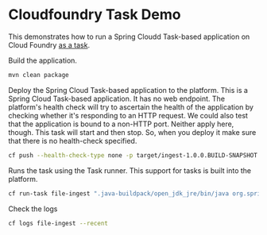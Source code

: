 # Cloudfoundry Task Demo

This demonstrates how to run a Spring Cloudd Task-based application on Cloud Foundry [as a task](https://docs.cloudfoundry.org/devguide/using-tasks.html).

Build the application.

```bash
mvn clean package
```

Deploy the Spring Cloud Task-based application to the platform. This is a Spring Cloud Task-based application. It has no web endpoint. The platform's health check will try to ascertain the health of the application by checking whether it's responding to an HTTP request. We could also test that the application is bound to a non-HTTP port. Neither apply here, though. This task will start and then stop. So, when you deploy it make sure that there is no health-check specified.


```bash
cf push --health-check-type none -p target/ingest-1.0.0.BUILD-SNAPSHOT.jar file-ingest
```

Runs the task using the Task runner. This support for tasks is built into the platform.

```bash
cf run-task file-ingest ".java-buildpack/open_jdk_jre/bin/java org.springframework.boot.loader.JarLauncher" --name my-task
```

Check the logs

```bash
cf logs file-ingest --recent 
```